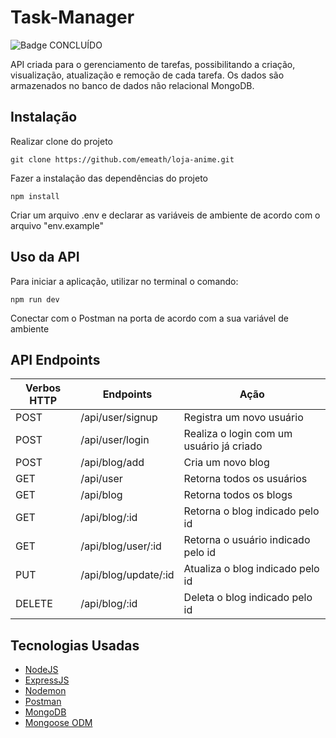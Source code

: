 # Task-Manager

![Badge CONCLUÍDO](http://img.shields.io/static/v1?label=STATUS&message=CONCLUÍDO&color=GREEN&style=for-the-badge)

API criada para o gerenciamento de tarefas, possibilitando a criação, visualização, atualização e remoção de cada tarefa. Os dados são armazenados no banco de dados não relacional MongoDB.

## Instalação

Realizar clone do projeto

```shell
git clone https://github.com/emeath/loja-anime.git
```

Fazer a instalação das dependências do projeto

```shell
npm install
```

Criar um arquivo .env e declarar as variáveis de ambiente de acordo com o arquivo "env.example"

## Uso da API

Para iniciar a aplicação, utilizar no terminal o comando:

```shell
npm run dev
```

Conectar com o Postman na porta de acordo com a sua variável de ambiente


## API Endpoints

| Verbos HTTP | Endpoints | Ação |
| --- | --- | --- |
| POST | /api/user/signup | Registra um novo usuário |
| POST | /api/user/login | Realiza o login com um usuário já criado |
| POST | /api/blog/add | Cria um novo blog |
| GET | /api/user | Retorna todos os usuários |
| GET | /api/blog | Retorna todos os blogs |
| GET | /api/blog/:id | Retorna o blog indicado pelo id |
| GET | /api/blog/user/:id | Retorna o usuário indicado pelo id |
| PUT | /api/blog/update/:id | Atualiza o blog indicado pelo id |
| DELETE | /api/blog/:id | Deleta o blog indicado pelo id |


## Tecnologias Usadas

* [NodeJS](https://nodejs.org/) 
* [ExpressJS](https://www.expresjs.org/)
* [Nodemon](https://nodemon.io/)
* [Postman](https://www.postman.com/)
* [MongoDB](https://www.mongodb.com/) 
* [Mongoose ODM](https://mongoosejs.com/)
